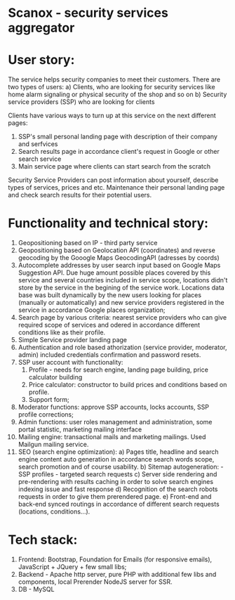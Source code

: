 # Scanox - security services aggregator

# User story:
The service helps security companies to meet their customers.
There are two types of users:
a) Clients, who are looking for security services like home alarm signaling or physical security of the shop and so on
b) Security service providers (SSP) who are looking for clients

Clients have various ways to turn up at this service on the next different pages:
1) SSP's small personal landing page with description of their company and serfvices
2) Search results page in accordance client's request in Google or other search service
3) Main service page where clients can start search from the scratch

Security Service Providers can post information about yourself, describe types of services, prices and etc.
Maintenance their personal landing page and check search results for their potential users.

# Functionality and technical story:
1) Geopositioning based on IP - third party service
2) Geopositioning based on Geolocation API (coordinates) and reverse geocoding by the Gooogle Maps GeocodingAPI (adresses by coords)
3) Autocomplete addresses by user search input based on Google Maps Suggestion API.
    Due huge amount possible places covered by this service and several countries included in service scope, locations didn't store by the service in the begining of the service work. Locations data base was built dynamically by the new users looking for places (manually or automatically) and new service providers registered in the service in accordance Google places organization;
4) Search page by various criteria: nearest service providers who can give required scope of services and odered in accordance different conditions like as their profile.
5) Simple Service provider landing page
6) Authentication and role based athorization (service provider, moderator, admin) included credentials confirmation and password resets.
7) SSP user account with functionality:
    1) Profile - needs for search engine, landing page building, price calculator building
    2) Price calculator: constructor to build prices and conditions based on profile.
    3) Support form;
8) Moderator functions: approve SSP accounts, locks accounts, SSP profile corrections;
9) Admin functions: user roles management and administration, some portal statistic, marketing mailing interface
10) Mailing engine: transactional mails and marketing mailings. Used Mailgun mailing service.
11) SEO (search engine optimization):
    a) Pages title, headline and search engine content auto generation in accordance search words scope, search promotion and of course usability.
    b) Sitemap autogeneration:
        - SSP profiles
        - targeted search requests
    c) Server side rendering and pre-rendering with results caching in order to solve search engines indexing issue and fast response
    d) Recognition of the search robots requests in order to give them prerendered page.
    e) Front-end and back-end synced routings in accordance of different search requests (locations, conditions...).

# Tech stack:
1) Frontend: Bootstrap, Foundation for Emails (for responsive emails), JavaScript + JQuery + few small libs;
2) Backend - Apache http server, pure PHP with additional few libs and components, local Prerender NodeJS server for SSR.
3) DB - MySQL